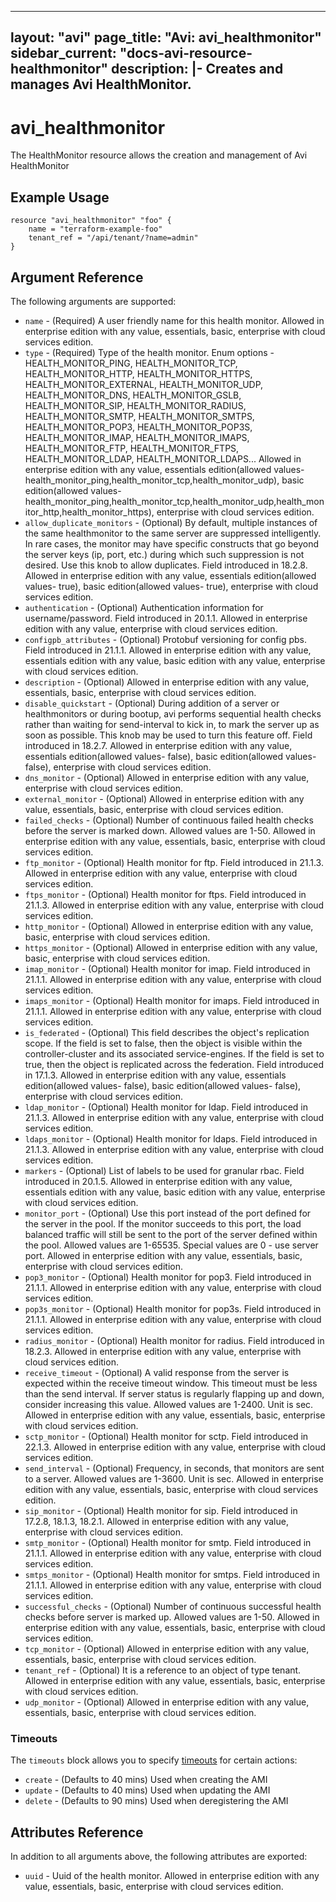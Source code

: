 <!--
    Copyright 2021 VMware, Inc.
    SPDX-License-Identifier: Mozilla Public License 2.0
-->
---
layout: "avi"
page_title: "Avi: avi_healthmonitor"
sidebar_current: "docs-avi-resource-healthmonitor"
description: |-
  Creates and manages Avi HealthMonitor.
---

# avi_healthmonitor

The HealthMonitor resource allows the creation and management of Avi HealthMonitor

## Example Usage

```hcl
resource "avi_healthmonitor" "foo" {
    name = "terraform-example-foo"
    tenant_ref = "/api/tenant/?name=admin"
}
```

## Argument Reference

The following arguments are supported:

* `name` - (Required) A user friendly name for this health monitor. Allowed in enterprise edition with any value, essentials, basic, enterprise with cloud services edition.
* `type` - (Required) Type of the health monitor. Enum options - HEALTH_MONITOR_PING, HEALTH_MONITOR_TCP, HEALTH_MONITOR_HTTP, HEALTH_MONITOR_HTTPS, HEALTH_MONITOR_EXTERNAL, HEALTH_MONITOR_UDP, HEALTH_MONITOR_DNS, HEALTH_MONITOR_GSLB, HEALTH_MONITOR_SIP, HEALTH_MONITOR_RADIUS, HEALTH_MONITOR_SMTP, HEALTH_MONITOR_SMTPS, HEALTH_MONITOR_POP3, HEALTH_MONITOR_POP3S, HEALTH_MONITOR_IMAP, HEALTH_MONITOR_IMAPS, HEALTH_MONITOR_FTP, HEALTH_MONITOR_FTPS, HEALTH_MONITOR_LDAP, HEALTH_MONITOR_LDAPS... Allowed in enterprise edition with any value, essentials edition(allowed values- health_monitor_ping,health_monitor_tcp,health_monitor_udp), basic edition(allowed values- health_monitor_ping,health_monitor_tcp,health_monitor_udp,health_monitor_http,health_monitor_https), enterprise with cloud services edition.
* `allow_duplicate_monitors` - (Optional) By default, multiple instances of the same healthmonitor to the same server are suppressed intelligently. In rare cases, the monitor may have specific constructs that go beyond the server keys (ip, port, etc.) during which such suppression is not desired. Use this knob to allow duplicates. Field introduced in 18.2.8. Allowed in enterprise edition with any value, essentials edition(allowed values- true), basic edition(allowed values- true), enterprise with cloud services edition.
* `authentication` - (Optional) Authentication information for username/password. Field introduced in 20.1.1. Allowed in enterprise edition with any value, enterprise with cloud services edition.
* `configpb_attributes` - (Optional) Protobuf versioning for config pbs. Field introduced in 21.1.1. Allowed in enterprise edition with any value, essentials edition with any value, basic edition with any value, enterprise with cloud services edition.
* `description` - (Optional) Allowed in enterprise edition with any value, essentials, basic, enterprise with cloud services edition.
* `disable_quickstart` - (Optional) During addition of a server or healthmonitors or during bootup, avi performs sequential health checks rather than waiting for send-interval to kick in, to mark the server up as soon as possible. This knob may be used to turn this feature off. Field introduced in 18.2.7. Allowed in enterprise edition with any value, essentials edition(allowed values- false), basic edition(allowed values- false), enterprise with cloud services edition.
* `dns_monitor` - (Optional) Allowed in enterprise edition with any value, enterprise with cloud services edition.
* `external_monitor` - (Optional) Allowed in enterprise edition with any value, essentials, basic, enterprise with cloud services edition.
* `failed_checks` - (Optional) Number of continuous failed health checks before the server is marked down. Allowed values are 1-50. Allowed in enterprise edition with any value, essentials, basic, enterprise with cloud services edition.
* `ftp_monitor` - (Optional) Health monitor for ftp. Field introduced in 21.1.3. Allowed in enterprise edition with any value, enterprise with cloud services edition.
* `ftps_monitor` - (Optional) Health monitor for ftps. Field introduced in 21.1.3. Allowed in enterprise edition with any value, enterprise with cloud services edition.
* `http_monitor` - (Optional) Allowed in enterprise edition with any value, basic, enterprise with cloud services edition.
* `https_monitor` - (Optional) Allowed in enterprise edition with any value, basic, enterprise with cloud services edition.
* `imap_monitor` - (Optional) Health monitor for imap. Field introduced in 21.1.1. Allowed in enterprise edition with any value, enterprise with cloud services edition.
* `imaps_monitor` - (Optional) Health monitor for imaps. Field introduced in 21.1.1. Allowed in enterprise edition with any value, enterprise with cloud services edition.
* `is_federated` - (Optional) This field describes the object's replication scope. If the field is set to false, then the object is visible within the controller-cluster and its associated service-engines. If the field is set to true, then the object is replicated across the federation. Field introduced in 17.1.3. Allowed in enterprise edition with any value, essentials edition(allowed values- false), basic edition(allowed values- false), enterprise with cloud services edition.
* `ldap_monitor` - (Optional) Health monitor for ldap. Field introduced in 21.1.3. Allowed in enterprise edition with any value, enterprise with cloud services edition.
* `ldaps_monitor` - (Optional) Health monitor for ldaps. Field introduced in 21.1.3. Allowed in enterprise edition with any value, enterprise with cloud services edition.
* `markers` - (Optional) List of labels to be used for granular rbac. Field introduced in 20.1.5. Allowed in enterprise edition with any value, essentials edition with any value, basic edition with any value, enterprise with cloud services edition.
* `monitor_port` - (Optional) Use this port instead of the port defined for the server in the pool. If the monitor succeeds to this port, the load balanced traffic will still be sent to the port of the server defined within the pool. Allowed values are 1-65535. Special values are 0 - use server port. Allowed in enterprise edition with any value, essentials, basic, enterprise with cloud services edition.
* `pop3_monitor` - (Optional) Health monitor for pop3. Field introduced in 21.1.1. Allowed in enterprise edition with any value, enterprise with cloud services edition.
* `pop3s_monitor` - (Optional) Health monitor for pop3s. Field introduced in 21.1.1. Allowed in enterprise edition with any value, enterprise with cloud services edition.
* `radius_monitor` - (Optional) Health monitor for radius. Field introduced in 18.2.3. Allowed in enterprise edition with any value, enterprise with cloud services edition.
* `receive_timeout` - (Optional) A valid response from the server is expected within the receive timeout window. This timeout must be less than the send interval. If server status is regularly flapping up and down, consider increasing this value. Allowed values are 1-2400. Unit is sec. Allowed in enterprise edition with any value, essentials, basic, enterprise with cloud services edition.
* `sctp_monitor` - (Optional) Health monitor for sctp. Field introduced in 22.1.3. Allowed in enterprise edition with any value, enterprise with cloud services edition.
* `send_interval` - (Optional) Frequency, in seconds, that monitors are sent to a server. Allowed values are 1-3600. Unit is sec. Allowed in enterprise edition with any value, essentials, basic, enterprise with cloud services edition.
* `sip_monitor` - (Optional) Health monitor for sip. Field introduced in 17.2.8, 18.1.3, 18.2.1. Allowed in enterprise edition with any value, enterprise with cloud services edition.
* `smtp_monitor` - (Optional) Health monitor for smtp. Field introduced in 21.1.1. Allowed in enterprise edition with any value, enterprise with cloud services edition.
* `smtps_monitor` - (Optional) Health monitor for smtps. Field introduced in 21.1.1. Allowed in enterprise edition with any value, enterprise with cloud services edition.
* `successful_checks` - (Optional) Number of continuous successful health checks before server is marked up. Allowed values are 1-50. Allowed in enterprise edition with any value, essentials, basic, enterprise with cloud services edition.
* `tcp_monitor` - (Optional) Allowed in enterprise edition with any value, essentials, basic, enterprise with cloud services edition.
* `tenant_ref` - (Optional) It is a reference to an object of type tenant. Allowed in enterprise edition with any value, essentials, basic, enterprise with cloud services edition.
* `udp_monitor` - (Optional) Allowed in enterprise edition with any value, essentials, basic, enterprise with cloud services edition.


### Timeouts

The `timeouts` block allows you to specify [timeouts](https://www.terraform.io/docs/configuration/resources.html#timeouts) for certain actions:

* `create` - (Defaults to 40 mins) Used when creating the AMI
* `update` - (Defaults to 40 mins) Used when updating the AMI
* `delete` - (Defaults to 90 mins) Used when deregistering the AMI

## Attributes Reference

In addition to all arguments above, the following attributes are exported:

* `uuid` -  Uuid of the health monitor. Allowed in enterprise edition with any value, essentials, basic, enterprise with cloud services edition.

